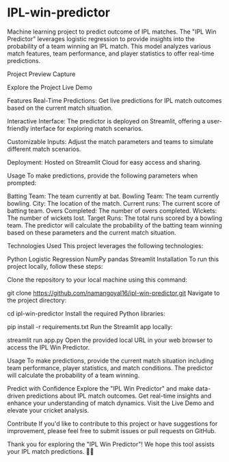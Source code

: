 # IPL-win-predictor
Machine learning project to predict outcome of IPL matches.
The "IPL Win Predictor" leverages logistic regression to provide insights into the probability of a team winning an IPL match. This model analyzes various match features, team performance, and player statistics to offer real-time predictions.

Project Preview
Capture

Explore the Project
Live Demo

Features
Real-Time Predictions: Get live predictions for IPL match outcomes based on the current match situation.

Interactive Interface: The predictor is deployed on Streamlit, offering a user-friendly interface for exploring match scenarios.

Customizable Inputs: Adjust the match parameters and teams to simulate different match scenarios.

Deployment: Hosted on Streamlit Cloud for easy access and sharing.

Usage
To make predictions, provide the following parameters when prompted:

Batting Team: The team currently at bat.
Bowling Team: The team currently bowling.
City: The location of the match.
Current runs: The current score of batting team.
Overs Completed: The number of overs completed.
Wickets: The number of wickets lost.
Target Runs: The total runs scored by a bowling team.
The predictor will calculate the probability of the batting team winning based on these parameters and the current match situation.

Technologies Used
This project leverages the following technologies:

Python
Logistic Regression
NumPy
pandas
Streamlit
Installation
To run this project locally, follow these steps:

Clone the repository to your local machine using this command:

git clone https://github.com/namangoyal16/ipl-win-predictor.git
Navigate to the project directory:

cd ipl-win-predictor
Install the required Python libraries:

pip install -r requirements.txt
Run the Streamlit app locally:

streamlit run app.py
Open the provided local URL in your web browser to access the IPL Win Predictor.

Usage
To make predictions, provide the current match situation including team performance, player statistics, and match conditions. The predictor will calculate the probability of a team winning.

Predict with Confidence
Explore the "IPL Win Predictor" and make data-driven predictions about IPL match outcomes. Get real-time insights and enhance your understanding of match dynamics. Visit the Live Demo and elevate your cricket analysis.

Contribute
If you'd like to contribute to this project or have suggestions for improvement, please feel free to submit issues or pull requests on GitHub.

Thank you for exploring the "IPL Win Predictor"! We hope this tool assists your IPL match predictions. 🏏🌟
